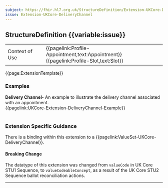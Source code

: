 ```yaml
---
subject: https://fhir.hl7.org.uk/StructureDefinition/Extension-UKCore-DeliveryChannel
issue: Extension-UKCore-DeliveryChannel
---
```

## StructureDefinition {{variable:issue}}

<table id="addToTranspose">
<tr><td>Context of Use</td>
<td>{{pagelink:Profile-Appointment,text:Appointment}}<br/>
{{pagelink:Profile-Slot,text:Slot}}</td>
</tr>
</table>

{{page:ExtensionTemplate}}

<div id="Examples" class="tabcontent">
  <h3>Examples</h3>
  <b>Delivery Channel</b>- An example to illustrate the delivery channel associated with an appointment.<br>
{{pagelink:UKCore-Extension-DeliveryChannel-Example}}
<br><br>
</div>

<h3 id="guidance-deliverychannel">Extension Specific Guidance</h3>

There is a binding within this extension to a {{pagelink:ValueSet-UKCore-DeliveryChannel}}.

<div markdown="span" class="alert alert-warning" role="alert"><h4><i class="fa fa-warning"></i> Breaking Change</h4>
The datatype of this extension was changed from <code>valueCode</code> in UK Core STU1 Sequence, to <code>valueCodeableConcept</code>, as a result of the UK Core STU2 Sequence ballot reconciliation actions.
</div> 

---
